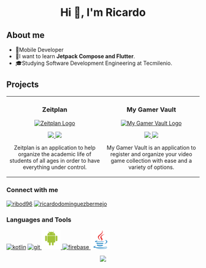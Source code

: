 <h1 align="center">Hi 👋, I'm Ricardo</h1>

## About me
- 📲Mobile Developer
- 🌱I want to learn **Jetpack Compose and Flutter**.
- 🎓Studying Software Development Engineering at Tecmilenio.

## Projects
<table>
<tr>
<td width="50%">
<h3 align="center">Zeitplan</h3>
<div align="center">
<a href="https://github.com/RicardoDB96/Zeitplan-School-Planner" target="_blank"><img src="https://play-lh.googleusercontent.com/ul6Ry-KsGLCPx_uxAoPzpaOCGgd5YIcSxLKbnHVEwlTEDM2c6GiGwAC70x0g9onJZeE=w240-h480-rw" width="240" alt="Zeitplan Logo"></a>
<p>
<a href="https://github.com/RicardoDB96/Zeitplan-School-Planner" target="_blank">
<img src="https://img.shields.io/badge/Code-3552DC?style=for-the-badge&logo=github&logoColor=white">
</a>
<a href="https://play.google.com/store/apps/details?id=com.domberdev.zeitplan" target="_blank">
<img src="https://img.shields.io/badge/Google Play-3552DC?style=for-the-badge&logo=googleplay&logoColor=white">
</a>
</p>
<p>Zeitplan is an application to help organize the academic life of students of all ages in order to have everything under control.</p>
</div>
                                                                                      
</td>

<td width="50%">
<h3 align="center">My Gamer Vault</h3>
<div align="center">                                       
<a href="https://github.com/RicardoDB96/My-Gamer-Vault" target="_blank"><img src="https://play-lh.googleusercontent.com/PduFeM2B5iIRBirsmgH2-bVuT5OAiL73NBKvplQ0TwKmKN3dtQ7Ci1dqyiuAeqdKAKU=w240-h480-rw" width="240" alt="My Gamer Vault Logo"></a>
<br>
<p>
<a href="https://github.com/RicardoDB96/My-Gamer-Vault" target="_blank">
<img src="https://img.shields.io/badge/Code-000?style=for-the-badge&logo=github&logoColor=white">
</a>
<a href="https://play.google.com/store/apps/details?id=com.domberdev.mygamervault" target="_blank">
<img src="https://img.shields.io/badge/Google Play-000?style=for-the-badge&logo=googleplay&logoColor=white">
</a>
</p>
</p>My Gamer Vault is an application to register and organize your video game collection with ease and a variety of options.</p>
</div>                                                             
</table>                                                                                 
</div>

### Connect with me

<a href="https://twitter.com/RIBOD96" target="blank"><img align="center" src="https://raw.githubusercontent.com/rahuldkjain/github-profile-readme-generator/master/src/images/icons/Social/twitter.svg" alt="ribod96" height="30" width="40" /></a>
<a href="https://www.linkedin.com/in/ricardo-dom%C3%ADnguez-bermejo/" target="blank"><img align="center" src="https://raw.githubusercontent.com/rahuldkjain/github-profile-readme-generator/master/src/images/icons/Social/linked-in-alt.svg" alt="ricardodominguezbermejo" height="30" width="40" /></a>


### Languages and Tools

<p align="left"> <a href="https://kotlinlang.org" target="_blank" rel="noreferrer"> <img src="https://www.vectorlogo.zone/logos/kotlinlang/kotlinlang-icon.svg" alt="kotlin" width="40" height="40"/></a> <a href="https://git-scm.com/" target="_blank"> <img src="https://www.vectorlogo.zone/logos/git-scm/git-scm-icon.svg" alt="git" width="40" height="40"/> <a href="https://developer.android.com" target="_blank" rel="noreferrer"> <img src="https://raw.githubusercontent.com/devicons/devicon/master/icons/android/android-original-wordmark.svg" alt="android" width="50" height="50"/><a href="https://firebase.google.com/" target="_blank" rel="noreferrer"> <img src="https://www.vectorlogo.zone/logos/firebase/firebase-icon.svg" alt="firebase" width="50" height="50"/><a href="https://www.java.com" target="_blank" rel="noreferrer"> <img src="https://raw.githubusercontent.com/devicons/devicon/master/icons/java/java-original.svg" alt="java" width="50" height="50"/><a href="https://kotlinlang.org" target="_blank" rel="noreferrer">

<p align="center">
<a href="https://github.com/RicardoDB96">
  <img height="180em" src="https://github-readme-stats-eight-theta.vercel.app/api/top-langs/?username=RicardoDB96&layout=compact&langs_count=8&theme=algolia"/>
</a>
</p>
